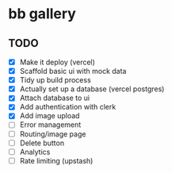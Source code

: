 # bb gallery

## TODO

- [x] Make it deploy (vercel)
- [x] Scaffold basic ui with mock data
- [x] Tidy up build process
- [x] Actually set up a database (vercel postgres)
- [x] Attach database to ui
- [x] Add authentication with clerk
- [x] Add image upload
- [ ] Error management
- [ ] Routing/image page
- [ ] Delete button
- [ ] Analytics
- [ ] Rate limiting (upstash)
